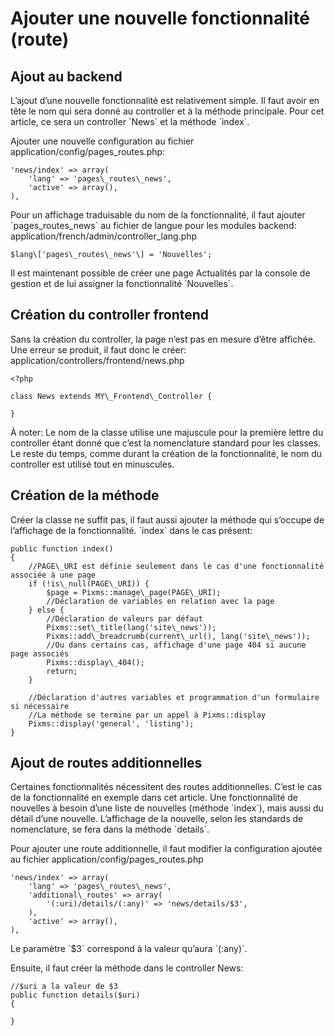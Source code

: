 # Ajouter une nouvelle fonctionnalité (route) 

Ajout au backend
----------------

L’ajout d’une nouvelle fonctionnalité est relativement simple. Il faut avoir en tête le nom qui sera donné au controller et à la méthode principale. Pour cet article, ce sera un controller \`News\` et la méthode \`index\`.

Ajouter une nouvelle configuration au fichier application/config/pages\_routes.php:

    'news/index' => array(
        'lang' => 'pages\_routes\_news',
        'active' => array(),
    ),

Pour un affichage traduisable du nom de la fonctionnalité, il faut ajouter \`pages\_routes\_news\` au fichier de langue pour les modules backend: application/french/admin/controller\_lang.php

    $lang\['pages\_routes\_news'\] = 'Nouvelles';

Il est maintenant possible de créer une page Actualités par la console de gestion et de lui assigner la fonctionnalité \`Nouvelles\`.

Création du controller frontend
-------------------------------

Sans la création du controller, la page n’est pas en mesure d’être affichée. Une erreur se produit, il faut donc le créer: application/controllers/frontend/news.php

    <?php

    class News extends MY\_Frontend\_Controller {
        
    }

À noter: Le nom de la classe utilise une majuscule pour la première lettre du controller étant donné que c’est la nomenclature standard pour les classes. Le reste du temps, comme durant la création de la fonctionnalité, le nom du controller est utilisé tout en minuscules.

Création de la méthode
----------------------

Créer la classe ne suffit pas, il faut aussi ajouter la méthode qui s’occupe de l’affichage de la fonctionnalité. \`index\` dans le cas présent:

    public function index()
    {
        //PAGE\_URI est définie seulement dans le cas d'une fonctionnalité associée à une page
        if (!is\_null(PAGE\_URI)) {
            $page = Pixms::manage\_page(PAGE\_URI);
            //Déclaration de variables en relation avec la page
        } else {
            //Déclaration de valeurs par défaut 
            Pixms::set\_title(lang('site\_news'));
            Pixms::add\_breadcrumb(current\_url(), lang('site\_news'));
            //Ou dans certains cas, affichage d'une page 404 si aucune page associés
            Pixms::display\_404();
            return;
        }

        //Déclaration d'autres variables et programmation d'un formulaire si nécessaire
        //La méthode se termine par un appel à Pixms::display
        Pixms::display('general', 'listing');
    }

Ajout de routes additionnelles
------------------------------

Certaines fonctionnalités nécessitent des routes additionnelles. C’est le cas de la fonctionnalité en exemple dans cet article. Une fonctionnalité de nouvelles à besoin d’une liste de nouvelles (méthode \`index\`), mais aussi du détail d’une nouvelle. L’affichage de la nouvelle, selon les standards de nomenclature, se fera dans la méthode \`details\`.

Pour ajouter une route additionnelle, il faut modifier la configuration ajoutée au fichier application/config/pages\_routes.php

    'news/index' => array(
        'lang' => 'pages\_routes\_news',
        'additional\_routes' => array(
            '(:uri)/details/(:any)' => 'news/details/$3',
        ),
        'active' => array(),
    ),

Le paramètre \`$3\` correspond à la valeur qu’aura \`(:any)\`.

Ensuite, il faut créer la méthode dans le controller News:

    //$uri a la valeur de $3
    public function details($uri) 
    {

    }